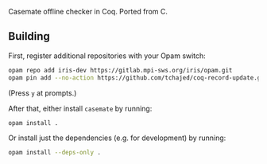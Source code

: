 Casemate offline checker in Coq. Ported from C.

## Building

First, register additional repositories with your Opam switch:

```bash
opam repo add iris-dev https://gitlab.mpi-sws.org/iris/opam.git
opam pin add --no-action https://github.com/tchajed/coq-record-update.git
```

(Press `y` at prompts.)

After that, either install `casemate` by running:

```bash
opam install .
```

Or install just the dependencies (e.g. for development) by running:

```bash
opam install --deps-only .
```
